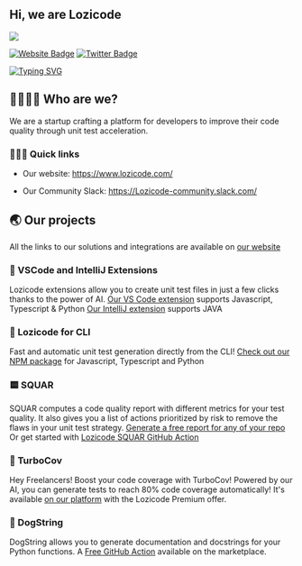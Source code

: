 
## Hi, we are Lozicode

![](https://komarev.com/ghpvc/?username=Lozicode)

[![Website Badge](https://img.shields.io/badge/Website-3b5998?style=flat-square&logo=google-chrome&logoColor=white)](https://lozicode.com)
[![Twitter Badge](https://img.shields.io/badge/-Twitter-00acee?style=flat-square&logo=Twitter&logoColor=white)](https://twitter.com/LoziCode)

[![Typing SVG](https://readme-typing-svg.herokuapp.com?color=%2336BCF7&lines=Welcome+to+our+official+GitHub;Lozicode+helps+with+code+quality)](https://git.io/typing-svg)

## 👩‍💻👨‍💻 Who are we?

We are a startup crafting a platform for developers to improve their code quality through unit test acceleration.

### 🏃🏽‍♀️ Quick links

- Our website: https://www.lozicode.com/

- Our Community Slack: https://Lozicode-community.slack.com/


<!-- ## 🦄 The team -->

<div>

<!-- add github profile by team -->

</div>

## 🌏 Our projects

All the links to our solutions and integrations are available on [our website](https://app.Lozicode.com)

### 🔌 VSCode and IntelliJ Extensions

Lozicode extensions allow you to create unit test files in just a few clicks thanks to the power of AI.
[Our VS Code extension](https://marketplace.visualstudio.com/items?itemName=Lozicode.Lozicode) supports Javascript, Typescript & Python
[Our IntelliJ extension](https://plugins.jetbrains.com/plugin/17980-Lozicode) supports JAVA

### 👾 Lozicode for CLI

Fast and automatic unit test generation directly from the CLI! [Check out our NPM package](https://www.npmjs.com/package/Lozicode) for Javascript, Typescript and Python

### 🟨 SQUAR

SQUAR computes a code quality report with different metrics for your test quality. It also gives you a list of actions prioritized by risk to remove the flaws in your unit test strategy.
[Generate a free report for any of your repo](https://www.Lozicode.com/squar-self-assessment)
Or get started with [Lozicode SQUAR GitHub Action](https://github.com/marketplace/actions/Lozicode-squar)

### 🚀 TurboCov

Hey Freelancers! Boost your code coverage with TurboCov! Powered by our AI, you can generate tests to reach 80% code coverage automatically! It's available [on our platform](https://app.Lozicode.com) with the Lozicode Premium offer.

### 🐶 DogString

DogString allows you to generate documentation and docstrings for your Python functions.
A [Free GitHub Action](https://github.com/marketplace/actions/Lozicode-dogstring-automatic-ai-based-docstring-generation) available on the marketplace.
